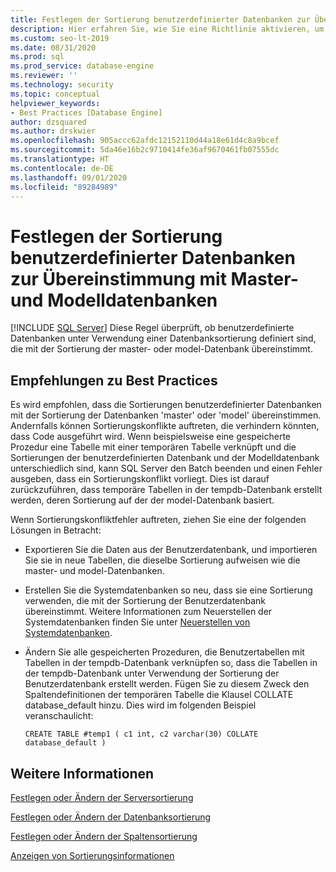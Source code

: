 ```yaml
---
title: Festlegen der Sortierung benutzerdefinierter Datenbanken zur Übereinstimmung mit Master- und Modelldatenbanken
description: Hier erfahren Sie, wie Sie eine Richtlinie aktivieren, um zu überprüfen, ob die Sortierungen von benutzerdefinierten Datenbanken und Systemdatenbanken identisch sind.
ms.custom: seo-lt-2019
ms.date: 08/31/2020
ms.prod: sql
ms.prod_service: database-engine
ms.reviewer: ''
ms.technology: security
ms.topic: conceptual
helpviewer_keywords:
- Best Practices [Database Engine]
author: dzsquared
ms.author: drskwier
ms.openlocfilehash: 905accc62afdc12152110d44a18e61d4c8a9bcef
ms.sourcegitcommit: 5da46e16b2c9710414fe36af9670461fb07555dc
ms.translationtype: HT
ms.contentlocale: de-DE
ms.lasthandoff: 09/01/2020
ms.locfileid: "89284989"
---
```

# <a name="set-the-collation-of-user-defined-databases-to-match-master-and-model-databases"></a>Festlegen der Sortierung benutzerdefinierter Datenbanken zur Übereinstimmung mit Master- und Modelldatenbanken
 [!INCLUDE [SQL Server](../../includes/applies-to-version/sqlserver.md)]
  Diese Regel überprüft, ob benutzerdefinierte Datenbanken unter Verwendung einer Datenbanksortierung definiert sind, die mit der Sortierung der master- oder model-Datenbank übereinstimmt.
  
## <a name="best-practices-recommendations"></a>Empfehlungen zu Best Practices  
 Es wird empfohlen, dass die Sortierungen benutzerdefinierter Datenbanken mit der Sortierung der Datenbanken 'master' oder 'model' übereinstimmen. Andernfalls können Sortierungskonflikte auftreten, die verhindern könnten, dass Code ausgeführt wird. Wenn beispielsweise eine gespeicherte Prozedur eine Tabelle mit einer temporären Tabelle verknüpft und die Sortierungen der benutzerdefinierten Datenbank und der Modelldatenbank unterschiedlich sind, kann SQL Server den Batch beenden und einen Fehler ausgeben, dass ein Sortierungskonflikt vorliegt. Dies ist darauf zurückzuführen, dass temporäre Tabellen in der tempdb-Datenbank erstellt werden, deren Sortierung auf der der model-Datenbank basiert.

  Wenn Sortierungskonfliktfehler auftreten, ziehen Sie eine der folgenden Lösungen in Betracht:

  - Exportieren Sie die Daten aus der Benutzerdatenbank, und importieren Sie sie in neue Tabellen, die dieselbe Sortierung aufweisen wie die master- und model-Datenbanken.

  - Erstellen Sie die Systemdatenbanken so neu, dass sie eine Sortierung verwenden, die mit der Sortierung der Benutzerdatenbank übereinstimmt. Weitere Informationen zum Neuerstellen der Systemdatenbanken finden Sie unter [Neuerstellen von Systemdatenbanken](../databases/rebuild-system-databases.md).

  - Ändern Sie alle gespeicherten Prozeduren, die Benutzertabellen mit Tabellen in der tempdb-Datenbank verknüpfen so, dass die Tabellen in der tempdb-Datenbank unter Verwendung der Sortierung der Benutzerdatenbank erstellt werden. Fügen Sie zu diesem Zweck den Spaltendefinitionen der temporären Tabelle die Klausel COLLATE database_default hinzu. Dies wird im folgenden Beispiel veranschaulicht:
  
    ```
    CREATE TABLE #temp1 ( c1 int, c2 varchar(30) COLLATE database_default )
    ```

## <a name="see-also"></a>Weitere Informationen
  
 [Festlegen oder Ändern der Serversortierung](../collations/set-or-change-the-server-collation.md)  

 [Festlegen oder Ändern der Datenbanksortierung](../collations/set-or-change-the-database-collation.md)

 [Festlegen oder Ändern der Spaltensortierung](../collations/set-or-change-the-column-collation.md)
 
 [Anzeigen von Sortierungsinformationen](../collations/view-collation-information.md)    
  
  
